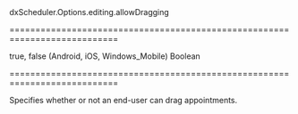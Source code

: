 <!--id-->dxScheduler.Options.editing.allowDragging<!--/id-->
===========================================================================
<!--default-->true, false (Android, iOS, Windows_Mobile)<!--/default-->
<!--type-->Boolean<!--/type-->
===========================================================================

<!--shortDescription-->
Specifies whether or not an end-user can drag appointments.
<!--/shortDescription-->

<!--fullDescription-->

<!--/fullDescription-->